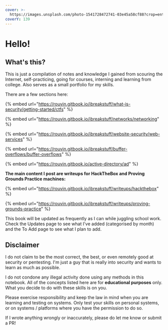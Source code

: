 ```yaml
---
cover: >-
  https://images.unsplash.com/photo-1541728472741-03e45a58cf88?crop=entropy&cs=srgb&fm=jpg&ixid=MnwxOTcwMjR8MHwxfHNlYXJjaHwzfHxoYWNraW5nfGVufDB8fHx8MTY4Mjg0NjkwMA&ixlib=rb-4.0.3&q=85
coverY: 139
---
```


# Hello!

## What's this?

This is just a compilation of notes and knowledge I gained from scouring the Internet, self-practicing, going for courses, interning and learning from college. Also serves as a small portfolio for my skills.&#x20;

There are a few sections here:

{% embed url="https://rouvin.gitbook.io/ibreakstuff/what-is-security/getting-started/ctfs" %}

{% embed url="https://rouvin.gitbook.io/ibreakstuff/networks/networking" %}

{% embed url="https://rouvin.gitbook.io/ibreakstuff/website-security/web-services" %}

{% embed url="https://rouvin.gitbook.io/ibreakstuff/buffer-overflows/buffer-overflows" %}

{% embed url="https://rouvin.gitbook.io/active-directory/ad" %}

**The main content I post are  writeups for HackTheBox and Proving Grounds Practice machines:**

{% embed url="https://rouvin.gitbook.io/ibreakstuff/writeups/hackthebox" %}

{% embed url="https://rouvin.gitbook.io/ibreakstuff/writeups/proving-grounds-practice" %}

This book will be updated as frequently as I can while juggling school work. Check the Updates page to see what I've added (categorised by month) and the To Add page to see what I plan to add.

## Disclaimer

I do not claim to be the most correct, the best, or even remotely good at security or pentesting. I'm just a guy that is really into security and wants to learn as much as possible.

I do not condone any illegal activity done using any methods in this notebook. All of the concepts listed here are for **educational purposes** only. What you decide to do with these skills is on you.&#x20;

Please exercise responsibility and keep the law in mind when you are learning and testing on systems. Only test your skills on personal systems, or on systems / platforms where you have the permission to do so.

If I wrote anything wrongly or inaccurately, please do let me know or submit a PR!&#x20;
